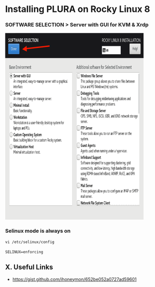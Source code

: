 # Installing PLURA on Rocky Linux 8

### SOFTWARE SELECTION > Server with GUI for KVM & Xrdp

<img src="rocky8/os/images/Rocky8_Software_Selection.png" height="600" width="444">

### Selinux mode is always on

    vi /etc/selinux/config
    
    SELINUX=enforcing

## X. Useful Links

- https://gist.github.com/ihoneymon/652be052a0727ad59601
